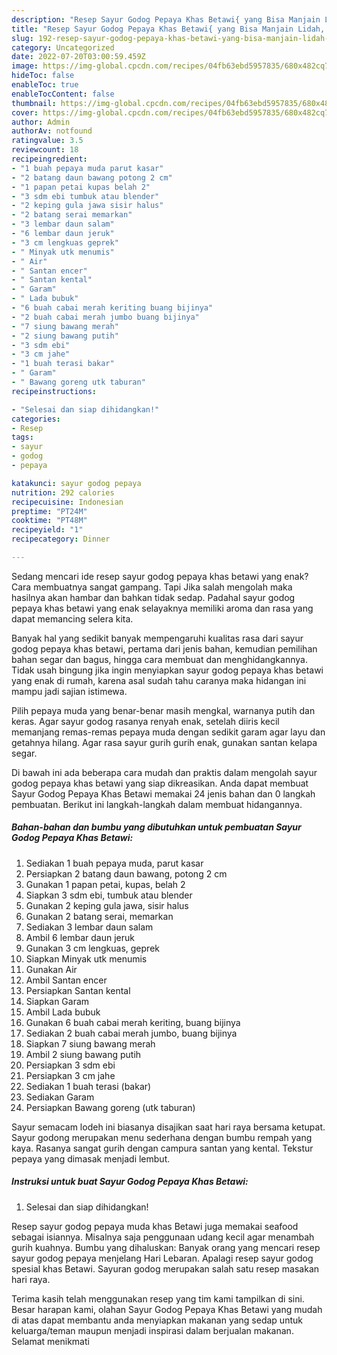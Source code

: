 ```yaml
---
description: "Resep Sayur Godog Pepaya Khas Betawi{ yang Bisa Manjain Lidah,  Menu Buat lebaran"
title: "Resep Sayur Godog Pepaya Khas Betawi{ yang Bisa Manjain Lidah,  Menu Buat lebaran"
slug: 192-resep-sayur-godog-pepaya-khas-betawi-yang-bisa-manjain-lidah-menu-buat-lebaran
category: Uncategorized
date: 2022-07-20T03:00:59.459Z
image: https://img-global.cpcdn.com/recipes/04fb63ebd5957835/680x482cq70/sayur-godog-pepaya-khas-betawi-foto-resep-utama.jpg
hideToc: false
enableToc: true
enableTocContent: false
thumbnail: https://img-global.cpcdn.com/recipes/04fb63ebd5957835/680x482cq70/sayur-godog-pepaya-khas-betawi-foto-resep-utama.jpg
cover: https://img-global.cpcdn.com/recipes/04fb63ebd5957835/680x482cq70/sayur-godog-pepaya-khas-betawi-foto-resep-utama.jpg
author: Admin
authorAv: notfound
ratingvalue: 3.5
reviewcount: 18
recipeingredient:
- "1 buah pepaya muda parut kasar"
- "2 batang daun bawang potong 2 cm"
- "1 papan petai kupas belah 2"
- "3 sdm ebi tumbuk atau blender"
- "2 keping gula jawa sisir halus"
- "2 batang serai memarkan"
- "3 lembar daun salam"
- "6 lembar daun jeruk"
- "3 cm lengkuas geprek"
- " Minyak utk menumis"
- " Air"
- " Santan encer"
- " Santan kental"
- " Garam"
- " Lada bubuk"
- "6 buah cabai merah keriting buang bijinya"
- "2 buah cabai merah jumbo buang bijinya"
- "7 siung bawang merah"
- "2 siung bawang putih"
- "3 sdm ebi"
- "3 cm jahe"
- "1 buah terasi bakar"
- " Garam"
- " Bawang goreng utk taburan"
recipeinstructions:

- "Selesai dan siap dihidangkan!"
categories:
- Resep
tags:
- sayur
- godog
- pepaya

katakunci: sayur godog pepaya 
nutrition: 292 calories
recipecuisine: Indonesian
preptime: "PT24M"
cooktime: "PT48M"
recipeyield: "1"
recipecategory: Dinner

---
```



Sedang mencari ide resep sayur godog pepaya khas betawi yang enak? Cara membuatnya sangat gampang. Tapi Jika salah mengolah maka hasilnya akan hambar dan bahkan tidak sedap. Padahal sayur godog pepaya khas betawi yang enak selayaknya memiliki aroma dan rasa yang dapat memancing selera kita.


Banyak hal yang sedikit banyak mempengaruhi kualitas rasa dari sayur godog pepaya khas betawi, pertama dari jenis bahan, kemudian pemilihan bahan segar dan bagus, hingga cara membuat dan menghidangkannya. Tidak usah bingung jika ingin menyiapkan sayur godog pepaya khas betawi yang enak di rumah, karena asal sudah tahu caranya maka hidangan ini mampu jadi sajian istimewa.

Pilih pepaya muda yang benar-benar masih mengkal, warnanya putih dan keras. Agar sayur godog rasanya renyah enak, setelah diiris kecil memanjang remas-remas pepaya muda dengan sedikit garam agar layu dan getahnya hilang. Agar rasa sayur gurih gurih enak, gunakan santan kelapa segar.


Di bawah ini ada beberapa cara mudah dan praktis dalam mengolah sayur godog pepaya khas betawi yang siap dikreasikan. Anda dapat membuat Sayur Godog Pepaya Khas Betawi memakai 24 jenis bahan dan 0 langkah pembuatan. Berikut ini langkah-langkah dalam membuat hidangannya.

<!--inarticleads1-->

##### Bahan-bahan dan bumbu yang dibutuhkan untuk pembuatan Sayur Godog Pepaya Khas Betawi:

1. Sediakan 1 buah pepaya muda, parut kasar
1. Persiapkan 2 batang daun bawang, potong 2 cm
1. Gunakan 1 papan petai, kupas, belah 2
1. Siapkan 3 sdm ebi, tumbuk atau blender
1. Gunakan 2 keping gula jawa, sisir halus
1. Gunakan 2 batang serai, memarkan
1. Sediakan 3 lembar daun salam
1. Ambil 6 lembar daun jeruk
1. Gunakan 3 cm lengkuas, geprek
1. Siapkan  Minyak utk menumis
1. Gunakan  Air
1. Ambil  Santan encer
1. Persiapkan  Santan kental
1. Siapkan  Garam
1. Ambil  Lada bubuk
1. Gunakan 6 buah cabai merah keriting, buang bijinya
1. Sediakan 2 buah cabai merah jumbo, buang bijinya
1. Siapkan 7 siung bawang merah
1. Ambil 2 siung bawang putih
1. Persiapkan 3 sdm ebi
1. Persiapkan 3 cm jahe
1. Sediakan 1 buah terasi (bakar)
1. Sediakan  Garam
1. Persiapkan  Bawang goreng (utk taburan)


Sayur semacam lodeh ini biasanya disajikan saat hari raya bersama ketupat. Sayur godong merupakan menu sederhana dengan bumbu rempah yang kaya. Rasanya sangat gurih dengan campura santan yang kental. Tekstur pepaya yang dimasak menjadi lembut. 

<!--inarticleads2-->

##### Instruksi untuk buat Sayur Godog Pepaya Khas Betawi:


1. Selesai dan siap dihidangkan!

Resep sayur godog pepaya muda khas Betawi juga memakai seafood sebagai isiannya. Misalnya saja penggunaan udang kecil agar menambah gurih kuahnya. Bumbu yang dihaluskan: Banyak orang yang mencari resep sayur godog pepaya menjelang Hari Lebaran. Apalagi resep sayur godog spesial khas Betawi. Sayuran godog merupakan salah satu resep masakan hari raya. 

Terima kasih telah menggunakan resep yang tim kami tampilkan di sini. Besar harapan kami, olahan Sayur Godog Pepaya Khas Betawi yang mudah di atas dapat membantu anda menyiapkan makanan yang sedap untuk keluarga/teman maupun menjadi inspirasi dalam berjualan makanan. Selamat menikmati
